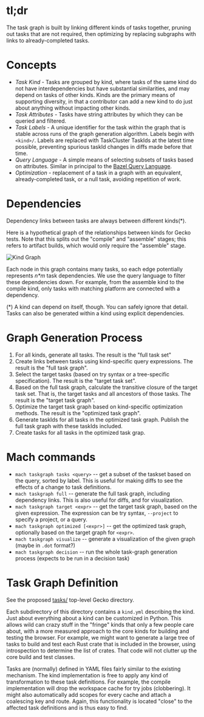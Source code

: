# tl;dr

The task graph is built by linking different kinds of tasks together, pruning out tasks that are not required,
then optimizing by replacing subgraphs with links to already-completed tasks.

# Concepts

* *Task Kind* - Tasks are grouped by kind, where tasks of the same kind do not have interdependencies but have
  substantial similarities, and may depend on tasks of other kinds.  Kinds are the primary means of supporting
  diversity, in that a contributor can add a new kind to do just about anything without impacting other kinds.
* *Task Attributes* - Tasks have string attributes by which they can be queried and filtered.
* *Task Labels* - A unique identifier for the task within the graph that is stable across runs of the graph
  generation algorithm.  Labels begin with `<kind>/`.  Labels are replaced with TaskCluster TaskIds at the
  latest time possible, preventing spurious taskId changes in diffs made before that time.
* *Query Language* - A simple means of selecting subsets of tasks based on attributes.  Similar in principal
  to the [Bazel Query Language](http://bazel.io/docs/query.html).
* *Optimization* - replacement of a task in a graph with an equivalent, already-completed task, or a null
  task, avoiding repetition of work.

# Dependencies

Dependency links between tasks are always between different kinds(*).

Here is a hypothetical graph of the relationships between kinds for Gecko tests.
Note that this splits out the "compile" and "assemble" stages; this refers to artifact builds, which would only require the "assemble" stage.

![Kind Graph](https://cdn.rawgit.com/djmitche/taskcluster-in-tree-taskgraph/master/kinds.svg)

Each node in this graph contains many tasks, so each edge potentially represents _n*m_ task dependencies.
We use the query language to filter these dependencies down.
For example, from the assemble kind to the compile kind, only tasks with matching platform are connected with a dependency.

(*) A kind can depend on itself, though.  You can safely ignore that detail.
Tasks can also be generated within a kind using explicit dependencies.

# Graph Generation Process

1. For all kinds, generate all tasks.  The result is the "full task set"
1. Create links between tasks using kind-specific query expressions.  The result is the "full task graph".
1. Select the target tasks (based on try syntax or a tree-specific specification).  The result is the "target
   task set".
1. Based on the full task graph, calculate the transitive closure of the target task set.  That is, the target
   tasks and all ancestors of those tasks.  The result is the "target task graph".
1. Optimize the target task graph based on kind-specific optimization methods.  The result is the "optimized task graph".
1. Generate taskIds for all tasks in the optimized task graph.  Publish the full task graph with these taskIds included.
1. Create tasks for all tasks in the optimized task grap.

# Mach commands

* `mach taskgraph tasks <query>` -- get a subset of the taskset based on the query, sorted by label.
  This is useful for making diffs to see the effects of a change to task definitions.
* `mach taskgraph full` -- generate the full task graph, including dependency links.
  This is also useful for diffs, and for visualization.
* `mach taskgraph target <expr>` -- get the target task graph, based on the given expression.
  The expression can be try syntax, `--project` to specify a project, or a query.
* `mach taskgraph optimized [<expr>]` -- get the optimized task graph, optionally based on the target graph for `<expr>`.
* `mach taskgraph visualize` -- generate a visualization of the given graph (maybe in `.dot` format?)
* `mach taskgraph decision` -- run the whole task-graph generation process (expects to be run in a decision task)

# Task Graph Definition

See the proposed [tasks/](/tasks) top-level Gecko directory.

Each subdirectory of this directory contains a `kind.yml` describing the kind.
Just about everything about a kind can be customized in Python.
This allows wild can crazy stuff in the "fringe" kinds that only a few people care about, with a more measured approach to the core kinds for building and testing the browser.
For example, we might want to generate a large tree of tasks to build and test each Rust crate that is included in the browser, using introspection to determine the list of crates.
That code will not clutter up the core build and test classes.

Tasks are (normally) defined in YAML files fairly similar to the existing mechanism.
The kind implementation is free to apply any kind of transformation to these task definitions.
For example, the compile implementation will drop the workspace cache for try jobs (clobbering).
It might also automatically add scopes for every cache and attach a coalescing key and route.
Again, this functionality is located "close" to the affected task definitions and is thus easy to find.
